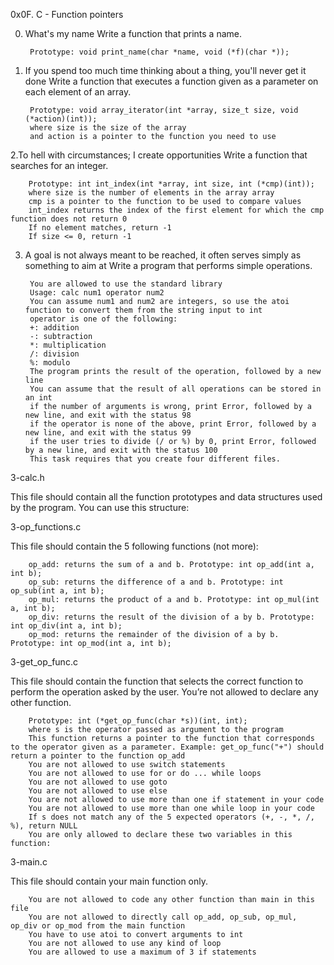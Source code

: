 0x0F. C - Function pointers

0. What's my name
    Write a function that prints a name.

        Prototype: void print_name(char *name, void (*f)(char *));

1. If you spend too much time thinking about a thing, you'll never get it done
    Write a function that executes a function given as a parameter on each element of an array.

        Prototype: void array_iterator(int *array, size_t size, void (*action)(int));
        where size is the size of the array
        and action is a pointer to the function you need to use

2.To hell with circumstances; I create opportunities
    Write a function that searches for an integer.
    
        Prototype: int int_index(int *array, int size, int (*cmp)(int));
        where size is the number of elements in the array array
        cmp is a pointer to the function to be used to compare values
        int_index returns the index of the first element for which the cmp function does not return 0
        If no element matches, return -1
        If size <= 0, return -1

3. A goal is not always meant to be reached, it often serves simply as something to aim at
    Write a program that performs simple operations.

        You are allowed to use the standard library
        Usage: calc num1 operator num2
        You can assume num1 and num2 are integers, so use the atoi function to convert them from the string input to int
        operator is one of the following:
        +: addition
        -: subtraction
        *: multiplication
        /: division
        %: modulo
        The program prints the result of the operation, followed by a new line
        You can assume that the result of all operations can be stored in an int
        if the number of arguments is wrong, print Error, followed by a new line, and exit with the status 98
        if the operator is none of the above, print Error, followed by a new line, and exit with the status 99
        if the user tries to divide (/ or %) by 0, print Error, followed by a new line, and exit with the status 100
        This task requires that you create four different files.

3-calc.h

This file should contain all the function prototypes and data structures used by the program. You can use this structure:

3-op_functions.c

This file should contain the 5 following functions (not more):

        op_add: returns the sum of a and b. Prototype: int op_add(int a, int b);
        op_sub: returns the difference of a and b. Prototype: int op_sub(int a, int b);
        op_mul: returns the product of a and b. Prototype: int op_mul(int a, int b);
        op_div: returns the result of the division of a by b. Prototype: int op_div(int a, int b);
        op_mod: returns the remainder of the division of a by b. Prototype: int op_mod(int a, int b);

3-get_op_func.c

This file should contain the function that selects the correct function to perform the operation asked by the user. You’re not allowed to declare any other function.

        Prototype: int (*get_op_func(char *s))(int, int);
        where s is the operator passed as argument to the program
        This function returns a pointer to the function that corresponds to the operator given as a parameter. Example: get_op_func("+") should return a pointer to the function op_add
        You are not allowed to use switch statements
        You are not allowed to use for or do ... while loops
        You are not allowed to use goto
        You are not allowed to use else
        You are not allowed to use more than one if statement in your code
        You are not allowed to use more than one while loop in your code
        If s does not match any of the 5 expected operators (+, -, *, /, %), return NULL
        You are only allowed to declare these two variables in this function:

3-main.c

This file should contain your main function only.

        You are not allowed to code any other function than main in this file
        You are not allowed to directly call op_add, op_sub, op_mul, op_div or op_mod from the main function
        You have to use atoi to convert arguments to int
        You are not allowed to use any kind of loop
        You are allowed to use a maximum of 3 if statements
